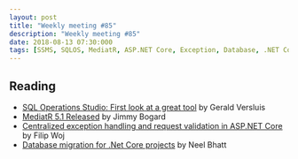 ```yaml
---
layout: post
title: "Weekly meeting #85"
description: "Weekly meeting #85"
date: 2018-08-13 07:30:000
tags: [SSMS, SQLOS, MediatR, ASP.NET Core, Exception, Database, .NET Core]
--- 
```

 
## Reading

* [SQL Operations Studio: First look at a great tool](https://blog.verslu.is/tools/sql-operations-studio-first-look/) by Gerald Versluis
* [MediatR 5.1 Released](https://jimmybogard.com/mediatr-5-1-released/) by Jimmy Bogard
* [Centralized exception handling and request validation in ASP.NET Core](https://www.strathweb.com/2018/07/centralized-exception-handling-and-request-validation-in-asp-net-core/) by Filip Woj
* [Database migration for .Net Core projects](https://neelbhatt.com/2018/07/28/database-migration-for-net-core-projects/) by Neel Bhatt